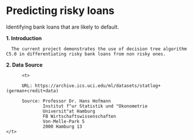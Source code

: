 
# Predicting risky loans

Identifying bank loans that are likely to default.

<html>

<body>
 
 <t>
        
   <b>1. Introduction </b>
     
      The current project demonstrates the use of decision tree algorithm C5.0 in differentiating risky bank loans from non risky ones.
 </t>
 <t>
 
   <b>2. Data Source</b>
          
          <t>
          
          URL: https://archive.ics.uci.edu/ml/datasets/statlog+(german+credit+data)
          
          Source: Professor Dr. Hans Hofmann 
                  Institut f"ur Statistik und "Okonometrie 
                  Universit"at Hamburg 
                  FB Wirtschaftswissenschaften 
                  Von-Melle-Park 5 
                  2000 Hamburg 13      
    </t>
</t>
</body>
  

</html>
